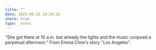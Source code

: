 ```yaml
---
title: ""
date: 2023-08-25 14:29:32
share: true
type: _notes
---
```

"She got there at 10 a.m. but already the lights and the music conjured a perpetual afternoon." From Emma Cline's story "Los Angeles".
